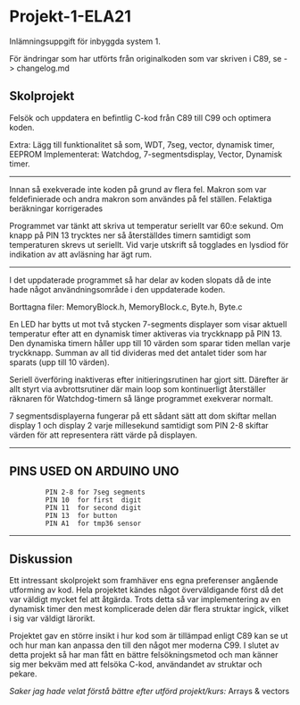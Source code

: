 # Projekt-1-ELA21
Inlämningsuppgift för inbyggda system 1.

För ändringar som har utförts från originalkoden som var skriven i C89, se -> changelog.md

## Skolprojekt
 Felsök och uppdatera en befintlig C-kod från C89 till C99 och optimera
 koden.

 Extra: Lägg till funktionalitet så som, WDT, 7seg, vector, dynamisk timer,
 EEPROM
 Implementerat:  Watchdog, 7-segmentsdisplay, Vector, Dynamisk timer.
 *****************************************************************************
 Innan så exekverade inte koden på grund av flera fel.
 Makron som var feldefinierade och andra makron som användes på fel ställen.
 Felaktiga beräkningar korrigerades

 Programmet var tänkt att skriva ut temperatur seriellt var 60:e sekund.
 Om knapp på PIN 13 trycktes ner så återställdes timern samtidigt som
 temperaturen skrevs ut seriellt.
 Vid varje utskrift så togglades en lysdiod för indikation av att avläsning
 har ägt rum.
 *****************************************************************************
 I det uppdaterade programmet så har  delar av koden slopats då de inte
 hade något användningsområde i den uppdaterade koden.

 Borttagna filer: MemoryBlock.h, MemoryBlock.c, Byte.h, Byte.c	

 En LED har bytts ut mot två stycken 7-segments displayer som visar aktuell
 temperatur efter att en dynamisk timer aktiveras via tryckknapp på PIN 13.
 Den dynamiska timern håller upp till 10 värden som sparar tiden mellan
 varje tryckknapp. Summan av all tid divideras med det antalet tider som har
 sparats (upp till 10 värden).

 Seriell överföring inaktiveras efter initieringsrutinen har gjort sitt.
 Därefter är allt styrt via avbrottsrutiner där main loop som kontinuerligt
 återställer räknaren för Watchdog-timern så länge programmet exekverar
 normalt.
 
 7 segmentsdisplayerna fungerar på ett sådant sätt att dom skiftar mellan
 display 1 och display 2 varje millesekund samtidigt som PIN 2-8 skiftar
 värden för att representera rätt värde på displayen.

 *****************************************************************************
 
 ##                      PINS USED ON ARDUINO UNO
			 PIN 2-8 for 7seg segments
			 PIN 10  for first  digit
			 PIN 11  for second digit
			 PIN 13  for button
			 PIN A1  for tmp36 sensor
 *****************************************************************************
 
## Diskussion

Ett intressant skolprojekt som framhäver ens egna preferenser angående utforming av kod. 
Hela projektet kändes något överväldigande först då det var väldigt mycket fel att åtgärda. 
Trots detta så var implementering av en dynamisk timer den mest komplicerade delen där flera struktar ingick, vilket i sig var väldigt lärorikt.

Projektet gav en större insikt i hur kod som är tillämpad enligt C89 kan se ut och hur man kan anpassa den till den något mer moderna C99. 
I slutet av detta projekt så har man fått en bättre felsökningsmetod och man känner sig mer bekväm med att felsöka C-kod, användandet av struktar och pekare.

*Saker jag hade velat förstå bättre efter utförd projekt/kurs:*
Arrays & vectors
